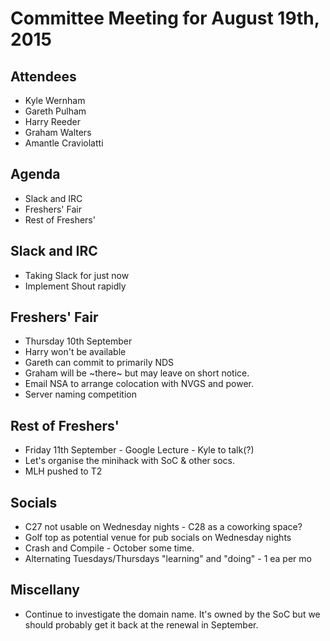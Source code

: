 Committee Meeting for August 19th, 2015
=======================================

Attendees
---------
* Kyle Wernham
* Gareth Pulham
* Harry Reeder
* Graham Walters
* Amantle Craviolatti

Agenda
------
* Slack and IRC
* Freshers' Fair
* Rest of Freshers'

Slack and IRC
-------------
* Taking Slack for just now
* Implement Shout rapidly

Freshers' Fair
--------------
* Thursday 10th September
* Harry won't be available
* Gareth can commit to primarily NDS
* Graham will be ~there~ but may leave on short notice.
* Email NSA to arrange colocation with NVGS and power.
* Server naming competition

Rest of Freshers'
-------------------------------------------
* Friday 11th September - Google Lecture - Kyle to talk(?)
* Let's organise the minihack with SoC & other socs.
* MLH pushed to T2

Socials
-------
* C27 not usable on Wednesday nights - C28 as a coworking space?
* Golf top as potential venue for pub socials on Wednesday nights
* Crash and Compile - October some time.
* Alternating Tuesdays/Thursdays "learning" and "doing" - 1 ea per mo

Miscellany
----------
* Continue to investigate the domain name. It's owned by the SoC but we should probably get it back at the renewal in September.
